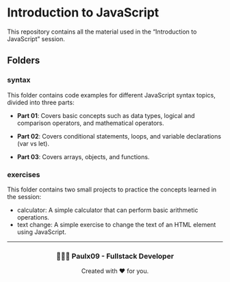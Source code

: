 # Introduction to JavaScript
This repository contains all the material used in the “Introduction to JavaScript” session.

## Folders
### syntax
This folder contains code examples for different JavaScript syntax topics, divided into three parts:

* **Part 01**: Covers basic concepts such as data types, logical and comparison operators, and mathematical operators.

* **Part 02**: Covers conditional statements, loops, and variable declarations (var vs let).

* **Part 03**: Covers arrays, objects, and functions.

### exercises
This folder contains two small projects to practice the concepts learned in the session:

* calculator: A simple calculator that can perform basic arithmetic operations.
* text change: A simple exercise to change the text of an HTML element using JavaScript.


------------
<h3 align="center">👨🏻‍💻 Paulx09 - Fullstack Developer</h3>
<p align="center"> Created with ❤️ for you. </p>
